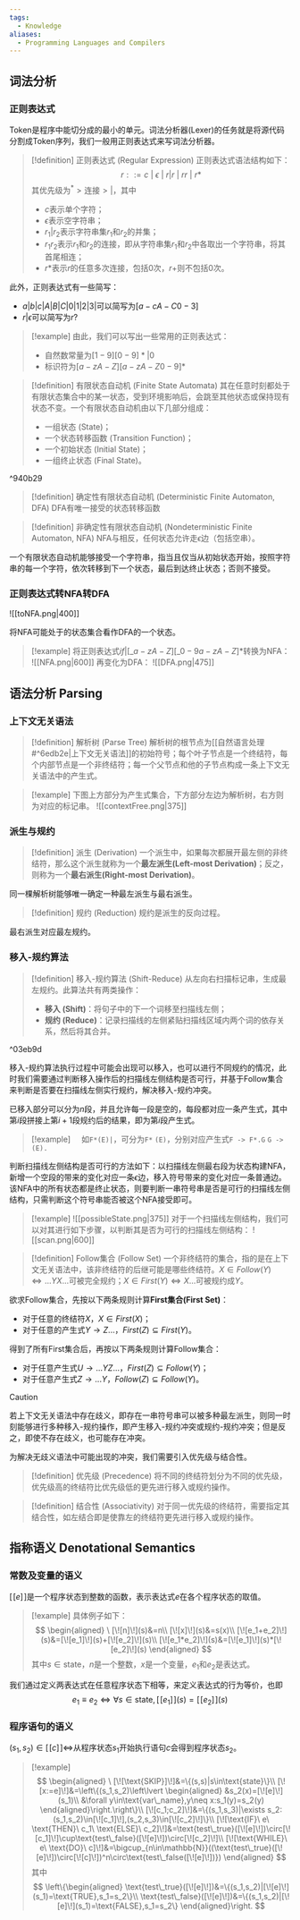 ```yaml
---
tags:
  - Knowledge
aliases:
  - Programming Languages and Compilers
---
```

## 词法分析
### 正则表达式
Token是程序中能切分成的最小的单元。词法分析器(Lexer)的任务就是将源代码分割成Token序列，我们一般用正则表达式来写词法分析器。

> [!definition] 正则表达式 (Regular Expression)
> 正则表达式语法结构如下：
> $$r::=c\ |\ \epsilon\ |\ r|r\ |\ rr\ |\ r*$$
> 其优先级为$^*>\text{连接}>|$，其中
> - $c$表示单个字符；
> - $\epsilon$表示空字符串；
> - $r_1|r_2$表示字符串集$r_1$和$r_2$的并集；
> - $r_1r_2$表示$r_1$和$r_2$的连接，即从字符串集$r_1$和$r_2$中各取出一个字符串，将其首尾相连；
> - $r*$表示$r$的任意多次连接，包括0次，$r+$则不包括0次。

此外，正则表达式有一些简写：
- $a|b|c|A|B|C|0|1|2|3|$可以简写为$[a-cA-C0-3]$
- $r|\epsilon$可以简写为$r?$

> [!example] 
> 由此，我们可以写出一些常用的正则表达式：
> - 自然数常量为$[1-9][0-9]*|0$
> - 标识符为$[a-zA-Z][a-zA-Z0-9]*$

> [!definition] 有限状态自动机 (Finite State Automata)
> 其在任意时刻都处于有限状态集合中的某一状态，受到环境影响后，会跳至其他状态或保持现有状态不变。一个有限状态自动机由以下几部分组成：
> - 一组状态 (State)；
> - 一个状态转移函数 (Transition Function)；
> - 一个初始状态 (Initial State)；
> - 一组终止状态 (Final State)。

^940b29

> [!definition] 确定性有限状态自动机 (Deterministic Finite Automaton, DFA)
> DFA有唯一接受的状态转移函数

> [!definition] 非确定性有限状态自动机 (Nondeterministic Finite Automaton, NFA)
> NFA与相反，任何状态允许走$\epsilon$边（包括空串）。

一个有限状态自动机能够接受一个字符串，指当且仅当从初始状态开始，按照字符串的每一个字符，依次转移到下一个状态，最后到达终止状态；否则不接受。

### 正则表达式转NFA转DFA
![[toNFA.png|400]]

将NFA可能处于的状态集合看作DFA的一个状态。

> [!example] 
> 将正则表达式$if|[\_a-zA-Z][\_0-9a-zA-Z]*$转换为NFA：
> ![[NFA.png|600]]
> 再变化为DFA：
> ![[DFA.png|475]]

## 语法分析 Parsing
### 上下文无关语法

> [!definition] 解析树 (Parse Tree)
> 解析树的根节点为[[自然语言处理#^6edb2e|上下文无关语法]]的初始符号；每个叶子节点是一个终结符，每个内部节点是一个非终结符；每一个父节点和他的子节点构成一条上下文无关语法中的产生式。

> [!example] 
> 下图上方部分为产生式集合，下方部分左边为解析树，右方则为对应的标记串。
> ![[contextFree.png|375]]

### 派生与规约
> [!definition] 派生 (Derivation)
> 一个派生中，如果每次都展开最左侧的非终结符，那么这个派生就称为一个**最左派生(Left-most Derivation)**；反之，则称为一个**最右派生(Right-most Derivation)**。

同一棵解析树能够唯一确定一种最左派生与最右派生。

> [!definition] 规约 (Reduction)
> 规约是派生的反向过程。

最右派生对应最左规约。

### 移入-规约算法
> [!definition] 移入-规约算法 (Shift-Reduce)
> 从左向右扫描标记串，生成最左规约。此算法共有两类操作：
> - **移入 (Shift)**：将句子中的下一个词移至扫描线左侧；
> - **规约 (Reduce)**：记录扫描线的左侧紧贴扫描线区域内两个词的依存关系，然后将其合并。

^03eb9d

移入-规约算法执行过程中可能会出现可以移入，也可以进行不同规约的情况，此时我们需要通过判断移入操作后的扫描线左侧结构是否可行，并基于Follow集合来判断是否要在扫描线左侧实行规约，解决移入-规约冲突。

已移入部分可以分为$n$段，并且允许每一段是空的，每段都对应一条产生式，其中第$i$段拼接上第$i+1$段规约后的结果，即为第$i$段产生式。

> [!example] 
    如`F*(E)|`，可分为`F*` `(E)`，分别对应产生式`F -> F*.G` `G -> (E).`

判断扫描线左侧结构是否可行的方法如下：以扫描线左侧最右段为状态构建NFA，新增一个空段的带来的变化对应一条$\epsilon$边，移入符号带来的变化对应一条普通边。该NFA中的所有状态都是终止状态，则要判断一串符号串是否是可行的扫描线左侧结构，只需判断这个符号串能否被这个NFA接受即可。

> [!example] 
> ![[possibleState.png|375]]
> 对于一个扫描线左侧结构，我们可以对其进行如下步骤，以判断其是否为可行的扫描线左侧结构：
> ![[scan.png|600]]

> [!definition] Follow集合 (Follow Set)
> 一个非终结符的集合，指的是在上下文无关语法中，该非终结符的后继可能是哪些终结符。$X\in Follow(Y)\iff...YX...$可被完全规约；$X\in First(Y)\iff X...$可被规约成$Y$。

欲求Follow集合，先按以下两条规则计算**First集合(First Set)**：
- 对于任意的终结符$X$，$X\in First(X)$；
- 对于任意的产生式$Y\rightarrow Z...$，$First(Z)\subseteq First(Y)$。

得到了所有First集合后，再按以下两条规则计算Follow集合：
- 对于任意产生式$U\rightarrow ...YZ...$，$First(Z)\subseteq Follow(Y)$；
- 对于任意产生式$Z\rightarrow ...Y$，$Follow(Z)\subseteq Follow(Y)$。

> [!caution] 
> 若上下文无关语法中存在歧义，即存在一串符号串可以被多种最左派生，则同一时刻能够进行多种移入-规约操作，即产生移入-规约冲突或规约-规约冲突；但是反之，即使不存在歧义，也可能存在冲突。

为解决无歧义语法中可能出现的冲突，我们需要引入优先级与结合性。

> [!definition] 优先级 (Precedence)
> 将不同的终结符划分为不同的优先级，优先级高的终结符比优先级低的更先进行移入或规约操作。

> [!definition] 结合性 (Associativity)
> 对于同一优先级的终结符，需要指定其结合性，如左结合即是使靠左的终结符更先进行移入或规约操作。

## 指称语义 Denotational Semantics
### 常数及变量的语义
$[\![e]\!]$是一个程序状态到整数的函数，表示表达式$e$在各个程序状态的取值。

> [!example] 
> 具体例子如下：
> $$
> \begin{aligned}
> \ [\![n]\!](s)&=n\\
> [\![x]\!](s)&=s(x)\\
> [\![e_1+e_2]\!](s)&=[\![e_1]\!](s)+[\![e_2]\!](s)\\
> [\![e_1*e_2]\!](s)&=[\![e_1]\!](s)*[\![e_2]\!](s)
> \end{aligned}
> $$
> 其中$s\in\text{state}$，$n$是一个整数，$x$是一个变量，$e_1$和$e_2$是表达式。

我们通过定义两表达式在任意程序状态下相等，来定义表达式的行为等价，也即
$$e_1\equiv e_2\Leftrightarrow\forall s\in\text{state},[\![e_1]\!](s)=[\![e_2]\!](s)$$

### 程序语句的语义
$(s_1,s_2)\in[\![c]\!]\Leftrightarrow$从程序状态$s_1$开始执行语句$c$会得到程序状态$s_2$。

> [!example] 
> $$
> \begin{aligned}
> \ [\![\text{SKIP}]\!]&=\{(s,s)|s\in\text{state}\}\\
> [\![x:=e]\!]&=\left\{(s_1,s_2)\left\lvert
> \begin{aligned}
> &s_2(x)=[\![e]\!](s_1)\\
> &\forall y\in\text{var\_name},y\neq x:s_1(y)=s_2(y)
> \end{aligned}\right.\right\}\\
> [\![c_1;c_2]\!]&=\{(s_1,s_3)|\exists s_2:(s_1,s_2)\in[\![c_1]\!],(s_2,s_3)\in[\![c_2]\!]\}\\
> [\![\text{IF}\ e\ \text{THEN}\ c_1\ \text{ELSE}\ c_2]\!]&=\text{test\_true}([\![e]\!])\circ[\![c_1]\!]\cup\text{test\_false}([\![e]\!])\circ[\![c_2]\!]\\
> [\![\text{WHILE}\ e\ \text{DO}\ c]\!]&=\bigcup_{n\in\mathbb{N}}((\text{test\_true}([\![e]\!])\circ[\![c]\!])^n\circ\text{test\_false([\![e]\!])})
> \end{aligned}
> $$
> 其中
> $$
> \left\{\begin{aligned}
> \text{test\_true}([\![e]\!])&=\{(s_1,s_2)|[\![e]\!](s_1)=\text{TRUE},s_1=s_2\}\\
> \text{test\_false}([\![e]\!])&=\{(s_1,s_2)|[\![e]\!](s_1)=\text{FALSE},s_1=s_2\}
> \end{aligned}\right.
> $$
